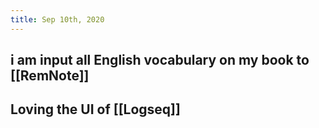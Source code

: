 ```yaml
---
title: Sep 10th, 2020
---
```


## i am input all English vocabulary on my book to [[RemNote]]
## Loving the UI of [[Logseq]]
##
